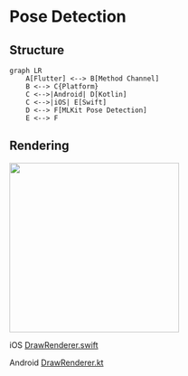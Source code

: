 # Pose Detection

## Structure

```mermaid
graph LR
    A[Flutter] <--> B[Method Channel]
    B <--> C{Platform}
    C <-->|Android| D[Kotlin]
    C <-->|iOS| E[Swift]
    D <--> F[MLKit Pose Detection]
    E <--> F
```

## Rendering

<img src="https://github.com/ShuheiYoshidaJP/shus_flutter/blob/develop/README_ASSETS/rendering.png" width="300">

iOS [DrawRenderer.swift](https://github.com/ShuheiYoshidaJP/shus_flutter/blob/develop/ios/Runner/Feature/Pose/DrawRenderer.swift)

Android [DrawRenderer.kt](https://github.com/ShuheiYoshidaJP/shus_flutter/blob/develop/android/app/src/main/kotlin/com/example/shus_flutter/feature/pose/DrawRenderer.kt)